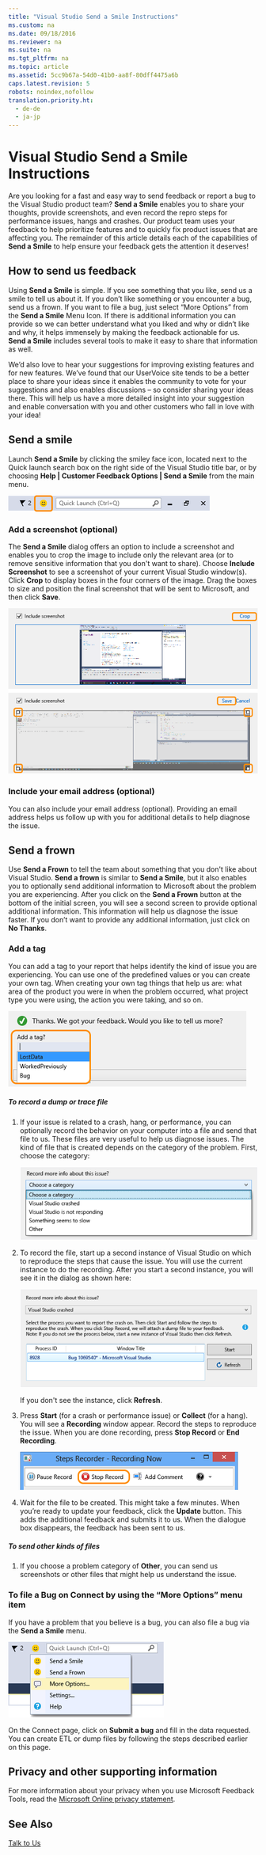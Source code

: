 ```yaml
---
title: "Visual Studio Send a Smile Instructions"
ms.custom: na
ms.date: 09/18/2016
ms.reviewer: na
ms.suite: na
ms.tgt_pltfrm: na
ms.topic: article
ms.assetid: 5cc9b67a-54d0-41b0-aa8f-80dff4475a6b
caps.latest.revision: 5
robots: noindex,nofollow
translation.priority.ht: 
  - de-de
  - ja-jp
---
```

# Visual Studio Send a Smile Instructions
Are you looking for a fast and easy way to send feedback or report a bug to the Visual Studio product team? **Send a Smile** enables you to share your thoughts, provide screenshots, and even record the repro steps for performance issues, hangs and crashes.  Our product team uses your feedback to help prioritize features and to quickly fix product issues that are affecting you.  The remainder of this article details each of the capabilities of **Send a Smile** to help ensure your feedback gets the attention it deserves!  
  
## How to send us feedback  
 Using **Send a Smile** is simple.  If you see something that you like, send us a smile to tell us about it.  If you don’t like something or you encounter a bug, send us a frown. If you want to file a bug, just select “More Options” from the **Send a Smile** Menu Icon. If there is additional information you can provide so we can better understand what you liked and why or didn’t like and why, it helps immensely by making the feedback actionable for us. **Send a Smile** includes several tools to make it easy to share that information as well.  
  
 We’d also love to hear your suggestions for improving existing features and for new features. We’ve found that our UserVoice site tends to be a better place to share your ideas since it enables the community to vote for your suggestions and also enables discussions – so consider sharing your ideas there.  This will help us have a more detailed insight into your suggestion and enable conversation with you and other customers who fall in love with your idea!  
  
## Send a smile  
 Launch **Send a Smile** by clicking the smiley face icon, located next to the Quick launch search box on the right side of the Visual Studio title bar, or by choosing **Help &#124; Customer Feedback Options &#124;  Send a Smile** from the main menu.  
  
 ![Send a smile icon](../vs140/media/vs2015_send_a_amile.png "vs2015_send_a_amile")  
  
### Add a screenshot (optional)  
 The **Send a Smile** dialog offers an option to include a screenshot and enables you to crop the image to include only the relevant area (or to remove sensitive information that you don't want to share). Choose **Include Screenshot** to see a screenshot of your current Visual Studio window(s). Click **Crop** to display boxes in the four corners of the image. Drag the boxes to size and position the final screenshot that will be sent to Microsoft, and then click **Save**.  
  
 ![Send a smile include screenshot option](../vs140/media/vs2015_send_a_smile_screenshot.png "vs2015_send_a_smile_screenshot")  
  
### Include your email address (optional)  
 You can also include your email address (optional). Providing an email address helps us follow up with you for additional details to help diagnose the issue.  
  
## Send a frown  
 Use **Send a Frown** to tell the team about something that you don't like about Visual Studio. **Send a frown** is similar to **Send a Smile**, but it also enables you to optionally send additional information to Microsoft about the problem you are experiencing. After you click on the **Send a Frown** button at the bottom of the initial screen, you will see a second screen to provide optional additional information. This information will help us diagnose the issue faster. If you don’t want to provide any additional information, just click on **No Thanks**.  
  
### Add a tag  
 You can add a tag to your report that helps identify the kind of issue you are experiencing. You can use one of the predefined values or you can create your own tag. When creating your own tag things that help us are: what area of the product you were in when the problem occurred, what project type you were using, the action you were taking, and so on.  
  
 ![Add a tag to Send a Frown](../vs140/media/vs2015_send_a_frown_tag.png "vs2015_send_a_frown_tag")  
  
##### To record a dump or trace file  
  
1.  If your issue is related to a crash, hang, or performance, you can optionally record the behavior on your computer into a file and send that file to us. These files are very useful to help us diagnose issues. The kind of file that is created depends on the category of the problem. First, choose the category:  
  
     ![Send a frown problem category](../vs140/media/vs2015_send_a_frown_type.png "vs2015_send_a_frown_type")  
  
2.  To record the file, start up a second instance of Visual Studio on which to reproduce the steps that cause the issue. You will use the current instance to do the recording. After you start a second instance, you will see it in the dialog as shown here:  
  
     ![Choose Visual Studio instance to record](../vs140/media/vs2015_send_a_frown_second_instance.png "vs2015_send_a_frown_second_instance")  
  
     If you don't see the instance, click **Refresh**.  
  
3.  Press **Start** (for a crash or performance issue) or **Collect** (for a hang). You will see a **Recording** window appear. Record the steps to reproduce the issue. When you are done recording, press **Stop Record** or **End Recording**.  
  
     ![Record dump file in Visual Studio](../vs140/media/vs2015_send_a_frown_record.png "vs2015_send_a_frown_record")  
  
4.  Wait for the file to be created. This might take a few minutes. When you’re ready to update your feedback, click the **Update** button. This adds the additional feedback and submits it to us. When the dialogue box disappears, the feedback has been sent to us.  
  
##### To send other kinds of files  
  
1.  If you choose a problem category of **Other**, you can send us screenshots or other files that might help us understand the issue.  
  
### To file a Bug on Connect by using the “More Options” menu item  
 If you have a problem that you believe is a bug, you can also file a bug via the **Send a Smile** menu.  
  
 ![Send a connect bug](../vs140/media/vs2015_send_a_frown_more_options.png "vs2015_send_a_frown_more_options")  
  
 On the Connect page, click on **Submit a bug** and fill in the data requested. You can create ETL or dump files by following the steps described earlier on this page.  
  
## Privacy and other supporting information  
 For more information about your privacy when you use Microsoft Feedback Tools, read the [Microsoft Online privacy statement](http://privacy.microsoft.com/en-us/default.mspx).  
  
## See Also  
 [Talk to Us](../vs140/Talk-to-Us.md)